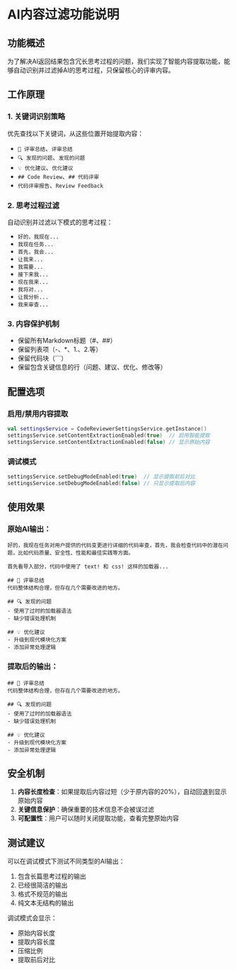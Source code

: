# AI内容过滤功能说明

## 功能概述

为了解决AI返回结果包含冗长思考过程的问题，我们实现了智能内容提取功能，能够自动识别并过滤掉AI的思考过程，只保留核心的评审内容。

## 工作原理

### 1. 关键词识别策略
优先查找以下关键词，从这些位置开始提取内容：
- `📝 评审总结`、`评审总结`
- `🔍 发现的问题`、`发现的问题`  
- `💡 优化建议`、`优化建议`
- `## Code Review`、`## 代码评审`
- `代码评审报告`、`Review Feedback`

### 2. 思考过程过滤
自动识别并过滤以下模式的思考过程：
- `好的，我现在...`
- `我现在任务...`
- `首先，我会...`
- `让我来...`
- `我需要...`
- `接下来我...`
- `现在我来...`
- `我将对...`
- `让我分析...`
- `我来审查...`

### 3. 内容保护机制
- 保留所有Markdown标题（#、##）
- 保留列表项（-、*、1.、2.等）
- 保留代码块（```）
- 保留包含关键信息的行（问题、建议、优化、修改等）

## 配置选项

### 启用/禁用内容提取
```kotlin
val settingsService = CodeReviewerSettingsService.getInstance()
settingsService.setContentExtractionEnabled(true)  // 启用智能提取
settingsService.setContentExtractionEnabled(false) // 显示原始内容
```

### 调试模式
```kotlin
settingsService.setDebugModeEnabled(true)  // 显示提取前后对比
settingsService.setDebugModeEnabled(false) // 只显示提取后内容
```

## 使用效果

### 原始AI输出：
```
好的，我现在任务对用户提供的代码变更进行详细的代码审查，首先，我会检查代码中的潜在问题，比如代码质量、安全性、性能和最佳实践等方面。

首先看导入部分，代码中使用了 text! 和 css! 这样的加载器...

## 📝 评审总结
代码整体结构合理，但存在几个需要改进的地方。

## 🔍 发现的问题
- 使用了过时的加载器语法
- 缺少错误处理机制

## 💡 优化建议
- 升级到现代模块化方案
- 添加异常处理逻辑
```

### 提取后的输出：
```
## 📝 评审总结
代码整体结构合理，但存在几个需要改进的地方。

## 🔍 发现的问题
- 使用了过时的加载器语法
- 缺少错误处理机制

## 💡 优化建议
- 升级到现代模块化方案
- 添加异常处理逻辑
```

## 安全机制

1. **内容长度检查**：如果提取后内容过短（少于原内容的20%），自动回退到显示原始内容
2. **关键信息保护**：确保重要的技术信息不会被误过滤
3. **可配置性**：用户可以随时关闭提取功能，查看完整原始内容

## 测试建议

可以在调试模式下测试不同类型的AI输出：
1. 包含长篇思考过程的输出
2. 已经很简洁的输出
3. 格式不规范的输出
4. 纯文本无结构的输出

调试模式会显示：
- 原始内容长度
- 提取内容长度  
- 压缩比例
- 提取前后对比